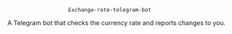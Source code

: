                        Exchange-rate-telegram-bot
A Telegram bot that checks the currency rate and reports changes to you.
